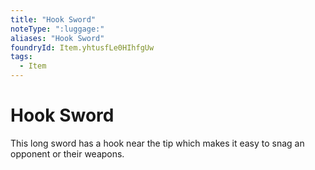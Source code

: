 ```yaml
---
title: "Hook Sword"
noteType: ":luggage:"
aliases: "Hook Sword"
foundryId: Item.yhtusfLe0HIhfgUw
tags:
  - Item
---
```


# Hook Sword

This long sword has a hook near the tip which makes it easy to snag an opponent or their weapons.
